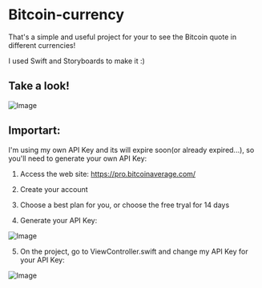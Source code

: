 # Bitcoin-currency

That's a simple and useful project for your to see the Bitcoin quote in different currencies!

I used Swift and Storyboards to make it :)

## Take a look!

![Image](https://user-images.githubusercontent.com/76634692/119073707-c8928300-b9bb-11eb-9c98-08c3cbbfcbff.png)


## Importart:

I'm using my own API Key and its will expire soon(or already expired...), so you'll need to generate your own API Key:

1. Access the web site: https://pro.bitcoinaverage.com/

2. Create your account

3. Choose a best plan for you, or choose the free tryal for 14 days

4. Generate your API Key:

![Image](https://user-images.githubusercontent.com/76634692/119074766-fe3c6980-b9c5-11eb-835c-9130ab106e2f.png)

5. On the project, go to ViewController.swift and change my API Key for your API Key:

![Image](https://user-images.githubusercontent.com/76634692/119074985-64c18780-b9c6-11eb-9ec2-9cbc33d4091f.png)

